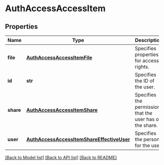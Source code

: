 # AuthAccessAccessItem

## Properties
Name | Type | Description | Notes
------------ | ------------- | ------------- | -------------
**file** | [**AuthAccessAccessItemFile**](AuthAccessAccessItemFile.md) | Specifies properties for access rights. | [optional] 
**id** | **str** | Specifies the ID of the user. | [optional] 
**share** | [**AuthAccessAccessItemShare**](AuthAccessAccessItemShare.md) | Specifies the permissions that the user has on the share. | [optional] 
**user** | [**AuthAccessAccessItemShareEffectiveUser**](AuthAccessAccessItemShareEffectiveUser.md) | Specifies the persona for the user. | [optional] 

[[Back to Model list]](../README.md#documentation-for-models) [[Back to API list]](../README.md#documentation-for-api-endpoints) [[Back to README]](../README.md)


